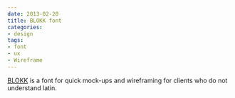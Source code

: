```yaml
---
date: 2013-02-20
title: BLOKK font
categories:
- design
tags:
- font
- ux
- Wireframe
---
```

<a href="https://blokkfont.com/">BLOKK</a> is a font for quick mock-ups and wireframing for clients who do not understand latin.

